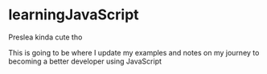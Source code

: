 # learningJavaScript

Preslea kinda cute tho

This is going to be where I update my examples and notes on my journey to becoming a better developer using JavaScript

